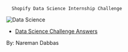       Shopify Data Science Internship Challenge

![Data Science](data_science.png)


+ [Data Science Challenge Answers](Data_Science.ipynb)

By: Nareman Dabbas
